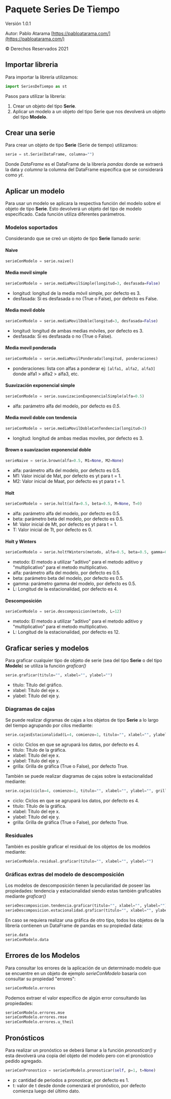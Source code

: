 # Paquete Series De Tiempo
Versión 1.0.1

Autor: Pablo Atarama [https://pabloatarama.com/](https://pabloatarama.com/)

© Derechos Reservados 2021

## Importar libreria
Para importar la librería utilizamos:

```python
import SeriesDeTiempo as st
```

Pasos para utilizar la librería:
1. Crear un objeto del tipo **Serie**.
2. Aplicar un modelo a un objeto del tipo Serie que nos devolverá un objeto del tipo **Modelo**.

## Crear una serie

Para crear un objeto de tipo **Serie** (Serie de tiempo) utilizamos:

```python
serie = st.Serie(DataFrame, columna="")
```

Donde *DataFrame* es el DataFrame de la librería *pandas* donde se extraerá la data y *columna* la columna del DataFrame específica que se considerará como *yt*.

## Aplicar un modelo

Para usar un modelo se aplicara la respectiva función del modelo sobre el objeto de tipo **Serie**. Esto devolverá un objeto del tipo de modelo especificado. Cada función utiliza diferentes parámetros.

### Modelos soportados

Considerando que se creó un objeto de tipo **Serie** llamado *serie*:

#### Naive

```python
serieConModelo = serie.naive()
```

#### Media movil simple

```python
serieConModelo = serie.mediaMovilSimple(longitud=3, desfasada=False)
```

- longitud: longitud de la media móvil simple, por defecto es 3.
- desfasada: Si es desfasada o no (True o False), por defecto es False.

#### Media movil doble

```python
serieConModelo = serie.mediaMovilDoble(longitud=3, desfasada=False)
```

- longitud: longitud de ambas medias móviles, por defecto es 3.
- desfasada: Si es desfasada o no (True o False).

#### Media movil ponderada

```python
serieConModelo = serie.mediaMovilPonderada(longitud, ponderaciones)
```

- ponderaciones: lista con alfas a ponderar ej: ```[alfa1, alfa2, alfa3]``` donde alfa1 > alfa2 > alfa3, etc.

#### Suavización exponencial simple

```python
serieConModelo = serie.suavizacionExponencialSimple(alfa=0.5)
```

- alfa: parámetro alfa del modelo, por defecto es *0.5*.

#### Media movil doble con tendencia

```python
serieConModelo = serie.mediaMovilDobleConTendencia(longitud=3)
```

- longitud: longitud de ambas medias moviles, por defecto es 3.

#### Brown o suavizacion exponencial doble

```python
serieNaive = serie.brown(alfa=0.5, M1=None, M2=None)
```

- alfa: parámetro alfa del modelo, por defecto es 0.5.
- M1: Valor inicial de Mat, por defecto es yt para t = 1.
- M2: Valor inicial de Maat, por defecto es yt para t = 1.

#### Holt

```python
serieConModelo = serie.holt(alfa=0.5, beta=0.5, M=None, T=0)
```

- alfa: parámetro alfa del modelo, por defecto es 0.5.
- beta: parámetro beta del modelo, por defecto es 0.5.
- M: Valor inicial de Mt, por defecto es yt para t = 1.
- T: Valor inicial de Tt, por defecto es 0.

#### Holt y Winters

```python
serieConModelo = serie.holtYWinters(metodo, alfa=0.5, beta=0.5, gamma=0.5, L=4)
```

- metodo: El metodo a utilizar "aditivo" para el metodo aditivo y "multiplicativo" para el metodo multiplicativo.
- alfa: parámetro alfa del modelo, por defecto es 0.5.
- beta: parámetro beta del modelo, por defecto es 0.5.
- gamma: parámetro gamma del modelo, por defecto es 0.5.
- L: Longitud de la estacionalidad, por defecto es 4.

#### Descomposición

```python
serieConModelo = serie.descomposicion(metodo, L=12)
```

- metodo: El metodo a utilizar "aditivo" para el metodo aditivo y "multiplicativo" para el metodo multiplicativo.
- L: Longitud de la estacionalidad, por defecto es 12.

## Graficar series y modelos

Para graficar cualquier tipo de objeto de serie (sea del tipo **Serie** o del tipo **Modelo**) se utiliza la función *graficar()*

```python
serie.graficar(titulo="", xlabel="", ylabel="")
```

- titulo: Título del gráfico.
- xlabel: Título del eje x.
- ylabel: Título del eje y.

### Diagramas de cajas

Se puede realizar digramas de cajas a los objetos de tipo **Serie** a lo largo del tiempo agrupando por cilos mediante:

```python
serie.cajasEstacionalidad(L=4, comienzo=1, titulo="", xlabel="", ylabel="", grilla=True)
```

- ciclo: Ciclos en que se agrupará los datos, por defecto es 4.
- titulo: Título de la gráfica.
- xlabel: Título del eje x.
- ylabel: Título del eje y.
- grilla: Grilla de gráfica (True o False), por defecto True.

También se puede realizar diagramas de cajas sobre la estacionalidad mediante:

```python
serie.cajas(ciclo=4, comienzo=1, titulo="", xlabel="", ylabel="", grilla=True)
```

- ciclo: Ciclos en que se agrupará los datos, por defecto es 4.
- titulo: Título de la gráfica.
- xlabel: Título del eje x.
- ylabel: Título del eje y.
- grilla: Grilla de gráfica (True o False), por defecto True.

### Residuales

También es posible graficar el residual de los objetos de los modelos mediante:

```python
serieConModelo.residual.graficar(titulo="", xlabel="", ylabel="")
```

### Gráficas extras del modelo de descomposición

Los modelos de descomposición tienen la peculiaridad de poseer las propiedades: tendencia y estacionalidad siendo estas también graficables mediante *graficar()*

```python
serieDescomposicion.tendencia.graficar(titulo="", xlabel="", ylabel="")
serieDescomposicion.estacionalidad.graficar(titulo="", xlabel="", ylabel="")
```

En caso se requiera realizar una gráfica de otro tipo, todos los objetos de la librería contienen un DataFrame de pandas en su propiedad data:

```python
serie.data
serieConModelo.data
```

## Errores de los Modelos

Para consultar los errores de la aplicación de un determinado modelo que se encuentre en un objeto de ejemplo *serieConModelo* basaría con consultar su propiedad "errores":

```python
serieConModelo.errores
```

Podemos extraer el valor específico de algún error consultando las propiedades:

```python
serieConModelo.errores.mse
serieConModelo.errores.rmse
serieConModelo.errores.u_theil
```

## Pronósticos

Para realizar un pronóstico se deberá llamar a la función *pronosticar()* y esta devolverá una copia del objeto del modelo pero con el pronóstico pedido agregado.

```python
serieConPronostico = serieConModelo.pronosticar(self, p=1, t=None)
```

- p: cantidad de periodos a pronosticar, por defecto es 1.
- t: valor de t desde donde comenzará el pronóstico, por defecto comienza luego del último dato.
